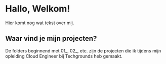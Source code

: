 # Hallo, Welkom!
Hier komt nog wat tekst over mij.

## Waar vind je mijn projecten?
De folders beginnend met 01_, 02_, etc. zijn de projecten die ik tijdens mijn opleiding Cloud Engineer bij Techgrounds heb gemaakt.